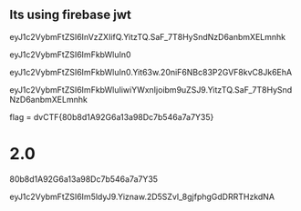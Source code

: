 ## Its using firebase jwt
eyJ1c2VybmFtZSI6InVzZXIifQ.YitzTQ.SaF_7T8HySndNzD6anbmXELmnhk

eyJ1c2VybmFtZSI6ImFkbWluIn0

eyJ1c2VybmFtZSI6ImFkbWluIn0.Yit63w.20niF6NBc83P2GVF8kvC8Jk6EhA


eyJ1c2VybmFtZSI6ImFkbWluIiwiYWxnIjoibm9uZSJ9.YitzTQ.SaF_7T8HySndNzD6anbmXELmnhk


flag = dvCTF{80b8d1A92G6a13a98Dc7b546a7a7Y35}

# 2.0

80b8d1A92G6a13a98Dc7b546a7a7Y35

eyJ1c2VybmFtZSI6Im5ldyJ9.Yiznaw.2D5SZvI_8gjfphgGdDRRTHzkdNA
